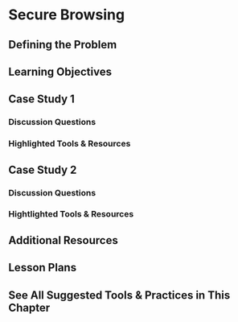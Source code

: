 # Secure Browsing

## Defining the Problem

## Learning Objectives

## Case Study 1

### Discussion Questions

### Highlighted Tools & Resources

## Case Study 2

### Discussion Questions

### Hightlighted Tools & Resources

## Additional Resources

## Lesson Plans

## See All Suggested Tools & Practices in This Chapter
